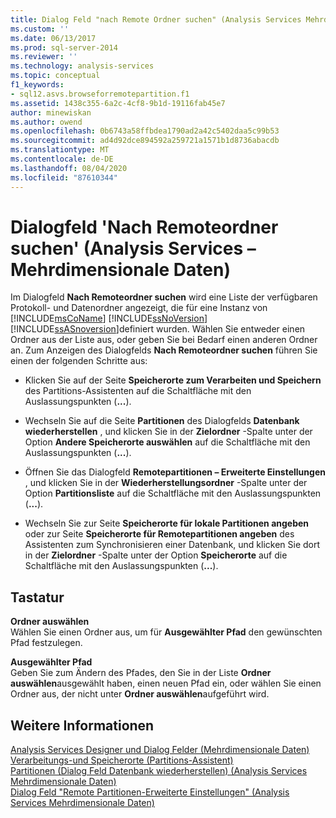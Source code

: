 ```yaml
---
title: Dialog Feld "nach Remote Ordner suchen" (Analysis Services Mehrdimensionale Daten) | Microsoft-Dokumentation
ms.custom: ''
ms.date: 06/13/2017
ms.prod: sql-server-2014
ms.reviewer: ''
ms.technology: analysis-services
ms.topic: conceptual
f1_keywords:
- sql12.asvs.browseforremotepartition.f1
ms.assetid: 1438c355-6a2c-4cf8-9b1d-19116fab45e7
author: minewiskan
ms.author: owend
ms.openlocfilehash: 0b6743a58ffbdea1790ad2a42c5402daa5c99b53
ms.sourcegitcommit: ad4d92dce894592a259721a1571b1d8736abacdb
ms.translationtype: MT
ms.contentlocale: de-DE
ms.lasthandoff: 08/04/2020
ms.locfileid: "87610344"
---
```

# <a name="browse-for-remote-folder-dialog-box-analysis-services---multidimensional-data"></a>Dialogfeld 'Nach Remoteordner suchen' (Analysis Services – Mehrdimensionale Daten)
  Im Dialogfeld **Nach Remoteordner suchen** wird eine Liste der verfügbaren Protokoll- und Datenordner angezeigt, die für eine Instanz von [!INCLUDE[msCoName](../includes/msconame-md.md)] [!INCLUDE[ssNoVersion](../includes/ssnoversion-md.md)] [!INCLUDE[ssASnoversion](../includes/ssasnoversion-md.md)]definiert wurden. Wählen Sie entweder einen Ordner aus der Liste aus, oder geben Sie bei Bedarf einen anderen Ordner an. Zum Anzeigen des Dialogfelds **Nach Remoteordner suchen** führen Sie einen der folgenden Schritte aus:  
  
-   Klicken Sie auf der Seite **Speicherorte zum Verarbeiten und Speichern** des Partitions-Assistenten auf die Schaltfläche mit den Auslassungspunkten (**...**).  
  
-   Wechseln Sie auf die Seite **Partitionen** des Dialogfelds **Datenbank wiederherstellen** , und klicken Sie in der **Zielordner** -Spalte unter der Option **Andere Speicherorte auswählen** auf die Schaltfläche mit den Auslassungspunkten (**...**).  
  
-   Öffnen Sie das Dialogfeld **Remotepartitionen – Erweiterte Einstellungen** , und klicken Sie in der **Wiederherstellungsordner** -Spalte unter der Option **Partitionsliste** auf die Schaltfläche mit den Auslassungspunkten (**...**).  
  
-   Wechseln Sie zur Seite **Speicherorte für lokale Partitionen angeben** oder zur Seite **Speicherorte für Remotepartitionen angeben** des Assistenten zum Synchronisieren einer Datenbank, und klicken Sie dort in der **Zielordner** -Spalte unter der Option **Speicherorte** auf die Schaltfläche mit den Auslassungspunkten (**...**).  
  
## <a name="options"></a>Tastatur  
 **Ordner auswählen**  
 Wählen Sie einen Ordner aus, um für **Ausgewählter Pfad** den gewünschten Pfad festzulegen.  
  
 **Ausgewählter Pfad**  
 Geben Sie zum Ändern des Pfades, den Sie in der Liste **Ordner auswählen**ausgewählt haben, einen neuen Pfad ein, oder wählen Sie einen Ordner aus, der nicht unter **Ordner auswählen**aufgeführt wird.  
  
## <a name="see-also"></a>Weitere Informationen  
 [Analysis Services Designer und Dialog Felder &#40;Mehrdimensionale Daten&#41;](analysis-services-designers-and-dialog-boxes-multidimensional-data.md)   
 [Verarbeitungs-und Speicherorte &#40;Partitions-Assistent&#41;](processing-and-storage-locations-partition-wizard.md)   
 [Partitionen &#40;Dialog Feld Datenbank wiederherstellen&#41; &#40;Analysis Services Mehrdimensionale Daten&#41;](partitions-restore-database-dialog-box-analysis-services-multidimensional-data.md)   
 [Dialog Feld "Remote Partitionen-Erweiterte Einstellungen" &#40;Analysis Services Mehrdimensionale Daten&#41;](remote-partitions-advanced-settings-dialog-analysis-services-multidimensional-data.md)  
  
  

